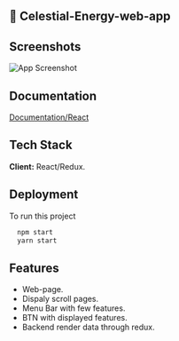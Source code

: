 ## 🚀 Celestial-Energy-web-app

## Screenshots

![App Screenshot](https://jobelhome.w3spaces.com/Screenshot_2022-04-13_at_16.22.45.png?bypass-cache=59927970)

## Documentation

[Documentation/React](https://reactjs.org/)

## Tech Stack

**Client:** React/Redux.

## Deployment

To run this project

```bash
  npm start
  yarn start
```

## Features

- Web-page.
- Dispaly scroll pages.
- Menu Bar with few features.
- BTN with displayed features.
- Backend render data through redux.
